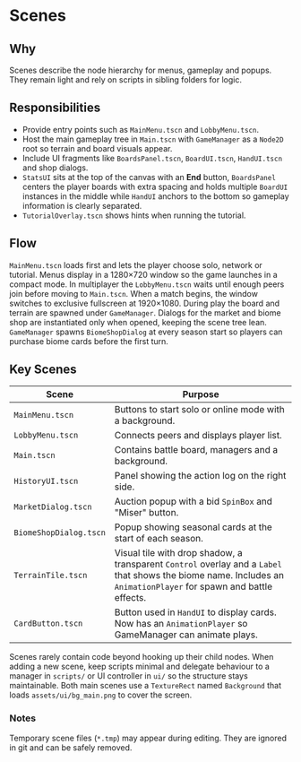 # Scenes

## Why
Scenes describe the node hierarchy for menus, gameplay and popups. They remain light and rely on scripts in sibling folders for logic.

## Responsibilities
- Provide entry points such as `MainMenu.tscn` and `LobbyMenu.tscn`.
- Host the main gameplay tree in `Main.tscn` with `GameManager` as a `Node2D` root so terrain and board visuals appear.
- Include UI fragments like `BoardsPanel.tscn`, `BoardUI.tscn`, `HandUI.tscn` and shop dialogs.
 - `StatsUI` sits at the top of the canvas with an **End** button, `BoardsPanel` centers the player boards with extra spacing and holds multiple `BoardUI` instances in the middle while
   `HandUI` anchors to the bottom so gameplay information is clearly separated.
- `TutorialOverlay.tscn` shows hints when running the tutorial.

## Flow

`MainMenu.tscn` loads first and lets the player choose solo, network or tutorial. Menus display in a 1280×720 window so the game launches in a compact mode. In multiplayer the `LobbyMenu.tscn` waits until enough peers join before moving to `Main.tscn`. When a match begins, the window switches to exclusive fullscreen at 1920×1080. During play the board and terrain are spawned under `GameManager`. Dialogs for the market and biome shop are instantiated only when opened, keeping the scene tree lean. `GameManager` spawns `BiomeShopDialog` at every season start so players can purchase biome cards before the first turn.

## Key Scenes
| Scene | Purpose |
|------|---------|
| `MainMenu.tscn` | Buttons to start solo or online mode with a background. |
| `LobbyMenu.tscn` | Connects peers and displays player list. |
| `Main.tscn` | Contains battle board, managers and a background. |
| `HistoryUI.tscn` | Panel showing the action log on the right side. |
| `MarketDialog.tscn` | Auction popup with a bid `SpinBox` and "Miser" button. |
| `BiomeShopDialog.tscn` | Popup showing seasonal cards at the start of each season. |
| `TerrainTile.tscn` | Visual tile with drop shadow, a transparent `Control` overlay and a `Label` that shows the biome name. Includes an `AnimationPlayer` for spawn and battle effects. |
| `CardButton.tscn` | Button used in `HandUI` to display cards. Now has an `AnimationPlayer` so GameManager can animate plays. |


Scenes rarely contain code beyond hooking up their child nodes. When adding a new scene, keep scripts minimal and delegate behaviour to a manager in `scripts/` or UI controller in `ui/` so the structure stays maintainable.
Both main scenes use a `TextureRect` named `Background` that loads `assets/ui/bg_main.png` to cover the screen.
### Notes
Temporary scene files (`*.tmp`) may appear during editing. They are ignored in git and can be safely removed.
